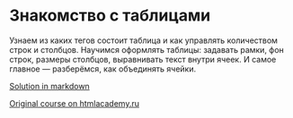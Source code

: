 # Знакомство с таблицами

Узнаем из каких тегов состоит таблица и как управлять количеством строк и столбцов. Научимся оформлять таблицы: задавать рамки, фон строк, размеры столбцов, выравнивать текст внутри ячеек. И самое главное — разберёмся, как объединять ячейки.

<a href="tables.md">Solution in markdown</a>

<a href="https://htmlacademy.ru/courses/39">Original course on htmlacademy.ru</a>